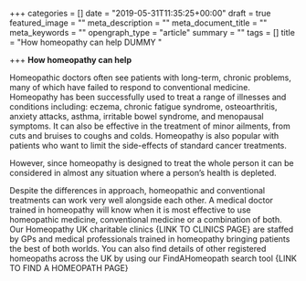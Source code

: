 +++
categories = []
date = "2019-05-31T11:35:25+00:00"
draft = true
featured_image = ""
meta_description = ""
meta_document_title = ""
meta_keywords = ""
opengraph_type = "article"
summary = ""
tags = []
title = "How homeopathy can help DUMMY "

+++
**How homeopathy can help**

Homeopathic doctors often see patients with long-term, chronic problems, many of which have failed to respond to conventional medicine. Homeopathy has been successfully used to treat a range of illnesses and conditions including: eczema, chronic fatigue syndrome, osteoarthritis, anxiety attacks, asthma, irritable bowel syndrome, and menopausal symptoms. It can also be effective in the treatment of minor ailments, from cuts and bruises to coughs and colds. Homeopathy is also popular with patients who want to limit the side-effects of standard cancer treatments.

However, since homeopathy is designed to treat the whole person it can be considered in almost any situation where a person’s health is depleted.

Despite the differences in approach, homeopathic and conventional treatments can work very well alongside each other. A medical doctor trained in homeopathy will know when it is most effective to use homeopathic medicine, conventional medicine or a combination of both. Our Homeopathy UK charitable clinics {LINK TO CLINICS PAGE} are staffed by GPs and medical professionals trained in homeopathy bringing patients the best of both worlds. You can also find details of other registered homeopaths across the UK by using our FindAHomeopath search tool {LINK TO FIND A HOMEOPATH PAGE}
